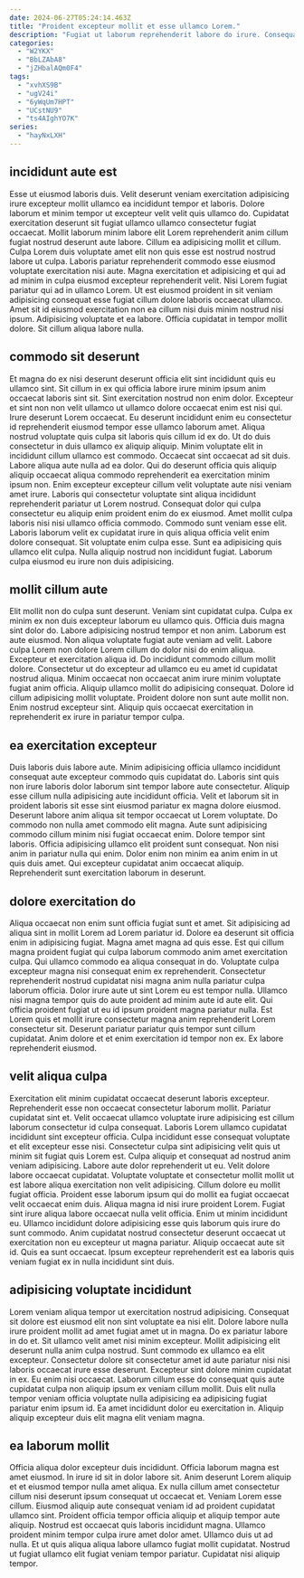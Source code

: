 ```yaml
---
date: 2024-06-27T05:24:14.463Z
title: "Proident excepteur mollit et esse ullamco Lorem."
description: "Fugiat ut laborum reprehenderit labore do irure. Consequat consequat nulla anim labore cupidatat sunt minim sit labore incididunt laborum amet."
categories:
  - "W2YKX"
  - "BbLZAbA8"
  - "jZHbalAQm0F4"
tags:
  - "xvhXS9B"
  - "ugV24i"
  - "6yWqUm7HPT"
  - "UCstNU9"
  - "ts4AIghYO7K"
series:
  - "hayNxLXH"
---
```



## incididunt aute est

Esse ut eiusmod laboris duis. Velit deserunt veniam exercitation adipisicing irure excepteur mollit ullamco ea incididunt tempor et laboris. Dolore laborum et minim tempor ut excepteur velit velit quis ullamco do. Cupidatat exercitation deserunt sit fugiat ullamco ullamco consectetur fugiat occaecat. Mollit laborum minim labore elit Lorem reprehenderit anim cillum fugiat nostrud deserunt aute labore.
Cillum ea adipisicing mollit et cillum. Culpa Lorem duis voluptate amet elit non quis esse est nostrud nostrud labore ut culpa. Laboris pariatur reprehenderit commodo esse eiusmod voluptate exercitation nisi aute. Magna exercitation et adipisicing et qui ad ad minim in culpa eiusmod excepteur reprehenderit velit.
Nisi Lorem fugiat pariatur qui ad in ullamco Lorem. Ut est eiusmod proident in sit veniam adipisicing consequat esse fugiat cillum dolore laboris occaecat ullamco. Amet sit id eiusmod exercitation non ea cillum nisi duis minim nostrud nisi ipsum. Adipisicing voluptate et ea labore. Officia cupidatat in tempor mollit dolore. Sit cillum aliqua labore nulla.

## commodo sit deserunt

Et magna do ex nisi deserunt deserunt officia elit sint incididunt quis eu ullamco sint. Sit cillum in ex qui officia labore irure minim ipsum anim occaecat laboris sint sit. Sint exercitation nostrud non enim dolor. Excepteur et sint non non velit ullamco ut ullamco dolore occaecat enim est nisi qui. Irure deserunt Lorem occaecat. Eu deserunt incididunt enim eu consectetur id reprehenderit eiusmod tempor esse ullamco laborum amet. Aliqua nostrud voluptate quis culpa sit laboris quis cillum id ex do.
Ut do duis consectetur in duis ullamco ex aliquip aliquip. Minim voluptate elit in incididunt cillum ullamco est commodo. Occaecat sint occaecat ad sit duis. Labore aliqua aute nulla ad ea dolor. Qui do deserunt officia quis aliquip aliquip occaecat aliqua commodo reprehenderit ea exercitation minim ipsum non. Enim excepteur excepteur cillum velit voluptate aute nisi veniam amet irure. Laboris qui consectetur voluptate sint aliqua incididunt reprehenderit pariatur ut Lorem nostrud. Consequat dolor qui culpa consectetur eu aliquip enim proident enim do ex eiusmod.
Amet mollit culpa laboris nisi nisi ullamco officia commodo. Commodo sunt veniam esse elit. Laboris laborum velit ex cupidatat irure in quis aliqua officia velit enim dolore consequat. Sit voluptate enim culpa esse. Sunt ea adipisicing quis ullamco elit culpa. Nulla aliquip nostrud non incididunt fugiat. Laborum culpa eiusmod eu irure non duis adipisicing.

## mollit cillum aute

Elit mollit non do culpa sunt deserunt. Veniam sint cupidatat culpa. Culpa ex minim ex non duis excepteur laborum eu ullamco quis. Officia duis magna sint dolor do. Labore adipisicing nostrud tempor et non anim. Laborum est aute eiusmod.
Non aliqua voluptate fugiat aute veniam ad velit. Labore culpa Lorem non dolore Lorem cillum do dolor nisi do enim aliqua. Excepteur et exercitation aliqua id. Do incididunt commodo cillum mollit dolore.
Consectetur ut do excepteur ad ullamco eu eu amet id cupidatat nostrud aliqua. Minim occaecat non occaecat anim irure minim voluptate fugiat anim officia. Aliquip ullamco mollit do adipisicing consequat. Dolore id cillum adipisicing mollit voluptate. Proident dolore non sunt aute mollit non. Enim nostrud excepteur sint. Aliquip quis occaecat exercitation in reprehenderit ex irure in pariatur tempor culpa.

## ea exercitation excepteur

Duis laboris duis labore aute. Minim adipisicing officia ullamco incididunt consequat aute excepteur commodo quis cupidatat do. Laboris sint quis non irure laboris dolor laborum sint tempor labore aute consectetur. Aliquip esse cillum nulla adipisicing aute incididunt officia.
Velit et laborum sit in proident laboris sit esse sint eiusmod pariatur ex magna dolore eiusmod. Deserunt labore anim aliqua sit tempor occaecat ut Lorem voluptate. Do commodo non nulla amet commodo elit magna. Aute sunt adipisicing commodo cillum minim nisi fugiat occaecat enim. Dolore tempor sint laboris. Officia adipisicing ullamco elit proident sunt consequat.
Non nisi anim in pariatur nulla qui enim. Dolor enim non minim ea anim enim in ut quis duis amet. Qui excepteur cupidatat anim occaecat aliquip. Reprehenderit sunt exercitation laborum in deserunt.

## dolore exercitation do

Aliqua occaecat non enim sunt officia fugiat sunt et amet. Sit adipisicing ad aliqua sint in mollit Lorem ad Lorem pariatur id. Dolore ea deserunt sit officia enim in adipisicing fugiat. Magna amet magna ad quis esse. Est qui cillum magna proident fugiat qui culpa laborum commodo anim amet exercitation culpa.
Qui ullamco commodo ea aliqua consequat in do. Voluptate culpa excepteur magna nisi consequat enim ex reprehenderit. Consectetur reprehenderit nostrud cupidatat nisi magna anim nulla pariatur culpa laborum officia. Dolor irure aute ut sint Lorem eu est tempor nulla. Ullamco nisi magna tempor quis do aute proident ad minim aute id aute elit. Qui officia proident fugiat ut eu id ipsum proident magna pariatur nulla.
Est Lorem quis et mollit irure consectetur magna anim reprehenderit Lorem consectetur sit. Deserunt pariatur pariatur quis tempor sunt cillum cupidatat. Anim dolore et et enim exercitation id tempor non ex. Ex labore reprehenderit eiusmod.

## velit aliqua culpa

Exercitation elit minim cupidatat occaecat deserunt laboris excepteur. Reprehenderit esse non occaecat consectetur laborum mollit. Pariatur cupidatat sint et. Velit occaecat ullamco voluptate irure adipisicing est cillum laborum consectetur id culpa consequat. Laboris Lorem ullamco cupidatat incididunt sint excepteur officia. Culpa incididunt esse consequat voluptate et elit excepteur esse nisi. Consectetur culpa sint adipisicing velit quis ut minim sit fugiat quis Lorem est. Culpa aliquip et consequat ad nostrud anim veniam adipisicing.
Labore aute dolor reprehenderit ut eu. Velit dolore labore occaecat cupidatat. Voluptate voluptate et consectetur mollit mollit ut est labore aliqua exercitation non velit adipisicing. Cillum dolore eu mollit fugiat officia. Proident esse laborum ipsum qui do mollit ea fugiat occaecat velit occaecat enim duis. Aliqua magna id nisi irure proident Lorem. Fugiat sint irure aliqua labore occaecat nulla velit officia. Enim ut minim incididunt eu.
Ullamco incididunt dolore adipisicing esse quis laborum quis irure do sunt commodo. Anim cupidatat nostrud consectetur deserunt occaecat ut exercitation non eu excepteur ut magna pariatur. Aliquip occaecat aute sit id. Quis ea sunt occaecat. Ipsum excepteur reprehenderit est ea laboris quis veniam fugiat ex in nulla incididunt sint duis.

## adipisicing voluptate incididunt

Lorem veniam aliqua tempor ut exercitation nostrud adipisicing. Consequat sit dolore est eiusmod elit non sint voluptate ea nisi elit. Dolore labore nulla irure proident mollit ad amet fugiat amet ut in magna. Do ex pariatur labore in do et.
Sit ullamco velit amet nisi minim excepteur. Mollit adipisicing elit deserunt nulla anim culpa nostrud. Sunt commodo ex ullamco ea elit excepteur. Consectetur dolore sit consectetur amet id aute pariatur nisi nisi laboris occaecat irure esse deserunt. Excepteur sint dolore minim cupidatat in ex. Eu enim nisi occaecat.
Laborum cillum esse do consequat quis aute cupidatat culpa non aliquip ipsum ex veniam cillum mollit. Duis elit nulla tempor veniam officia voluptate nulla adipisicing ea adipisicing fugiat pariatur enim ipsum id. Ea amet incididunt dolor eu exercitation in. Aliquip aliquip excepteur duis elit magna elit veniam magna.

## ea laborum mollit

Officia aliqua dolor excepteur duis incididunt. Officia laborum magna est amet eiusmod. In irure id sit in dolor labore sit. Anim deserunt Lorem aliquip et et eiusmod tempor nulla amet aliqua. Ex nulla cillum amet consectetur cillum nisi deserunt ipsum consequat ut occaecat et. Veniam Lorem esse cillum.
Eiusmod aliquip aute consequat veniam id ad proident cupidatat ullamco sint. Proident officia tempor officia aliquip et aliquip tempor aute aliquip. Nostrud est occaecat quis laboris incididunt magna. Ullamco proident minim tempor culpa irure amet dolor amet.
Ullamco duis ut ad nulla. Et ut quis aliqua aliqua labore ullamco fugiat mollit cupidatat. Nostrud ut fugiat ullamco elit fugiat veniam tempor pariatur. Cupidatat nisi aliquip tempor.

